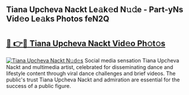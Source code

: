 ## Tiana Upcheva Nackt Le𝚊k𝚎d N𝚞𝚍e - Part-yNs Vid𝚎o Le𝚊ks Photos feN2Q

# <h2><a href="http://fba5n93.evod.top/?m=Tiana+Upcheva+Nackt">🔗 👉🔴 Tiana Upcheva Nackt Vid𝚎o Ph𝚘t𝚘s</a></h2>

[![Tiana Upcheva Nackt N𝚞d𝚎s](https://i.imgur.com/8V9OHl7.gif)](http://fba5n93.evod.top/?m=Tiana+Upcheva+Nackt)
Social media sensation Tiana Upcheva Nackt and multimedia artist, celebrated for disseminating dance and lifestyle content through viral dance challenges and brief videos. The public's trust Tiana Upcheva Nackt and admiration are essential for the success of a public figure. 

